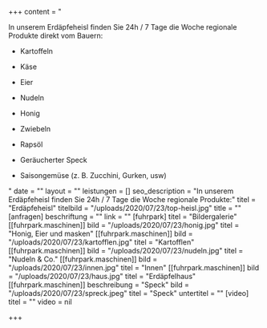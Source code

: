 +++
content = "<p>In unserem Erdäpfeheisl finden Sie 24h / 7 Tage die Woche regionale Produkte direkt vom Bauern:</p><ul><li><p>Kartoffeln</p></li><li><p>Käse</p></li><li><p>Eier</p></li><li><p>Nudeln</p></li><li><p>Honig</p></li><li><p>Zwiebeln</p></li><li><p>Rapsöl</p></li><li><p>Geräucherter Speck</p></li><li><p>Saisongemüse (z. B. Zucchini, Gurken, usw)</p></li></ul>"
date = ""
layout = ""
leistungen = []
seo_description = "In unserem Erdäpfeheisl finden Sie 24h / 7 Tage die Woche regionale Produkte:"
titel = "Erdäpfeheisl"
titelbild = "/uploads/2020/07/23/top-heisl.jpg"
title = ""
[anfragen]
beschriftung = ""
link = ""
[fuhrpark]
titel = "Bildergalerie"
[[fuhrpark.maschinen]]
bild = "/uploads/2020/07/23/honig.jpg"
titel = "Honig, Eier und masken"
[[fuhrpark.maschinen]]
bild = "/uploads/2020/07/23/kartofflen.jpg"
titel = "Kartofflen"
[[fuhrpark.maschinen]]
bild = "/uploads/2020/07/23/nudeln.jpg"
titel = "Nudeln & Co."
[[fuhrpark.maschinen]]
bild = "/uploads/2020/07/23/innen.jpg"
titel = "Innen"
[[fuhrpark.maschinen]]
bild = "/uploads/2020/07/23/haus.jpg"
titel = "Erdäpfelhaus"
[[fuhrpark.maschinen]]
beschreibung = "Speck"
bild = "/uploads/2020/07/23/spreck.jpeg"
titel = "Speck"
untertitel = ""
[video]
titel = ""
video = nil

+++

